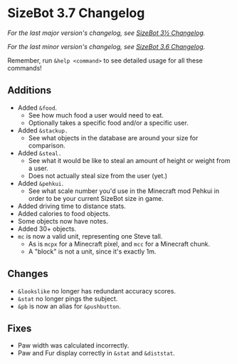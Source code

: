# SizeBot 3.7 Changelog

*For the last major version's changelog, see [SizeBot 3½ Changelog](https://github.com/sizedev/SizeBot/blob/master/changelogs/3.5.md).*

*For the last minor version's changelog, see [SizeBot 3.6 Changelog](https://github.com/sizedev/SizeBot/blob/master/changelogs/3.6.md).*

Remember, run `&help <command>` to see detailed usage for all these commands!

## Additions
- Added `&food`.
  - See how much food a user would need to eat.
  - Optionally takes a specific food and/or a specific user.
- Added `&stackup.`
  - See what objects in the database are around your size for comparison.
- Added `&steal.`
  - See what it would be like to steal an amount of height or weight from a user.
  - Does not actually steal size from the user (yet.)
- Added `&pehkui`.
  - See what scale number you'd use in the Minecraft mod Pehkui in order to be your current SizeBot size in game.
- Added driving time to distance stats.
- Added calories to food objects.
- Some objects now have notes.
- Added 30+ objects.
- `mc` is now a valid unit, representing one Steve tall.
  - As is `mcpx` for a Minecraft pixel, and `mcc` for a Minecraft chunk.
  - A "block" is not a unit, since it's exactly 1m.

## Changes
- `&lookslike` no longer has redundant accuracy scores.
- `&stat` no longer pings the subject.
- `&pb` is now an alias for `&pushbutton`.

## Fixes
- Paw width was calculated incorrectly.
- Paw and Fur display correctly in `&stat` and `&diststat`.
